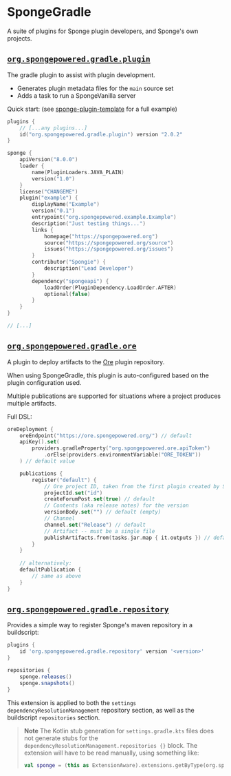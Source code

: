 # SpongeGradle

A suite of plugins for Sponge plugin developers, and Sponge's own projects.

## [`org.spongepowered.gradle.plugin`](https://plugins.gradle.org/plugin/org.spongepowered.gradle.plugin)

The gradle plugin to assist with plugin development.

- Generates plugin metadata files for the `main` source set
- Adds a task to run a SpongeVanilla server

Quick start: (see [sponge-plugin-template](https://github.com/SpongePowered/sponge-plugin-template) for a full example)

```kotlin
plugins {
    // [...any plugins...] 
    id("org.spongepowered.gradle.plugin") version "2.0.2"
}

sponge {
    apiVersion("8.0.0")
    loader {
        name(PluginLoaders.JAVA_PLAIN)
        version("1.0")
    }
    license("CHANGEME")
    plugin("example") {
        displayName("Example")
        version("0.1")
        entrypoint("org.spongepowered.example.Example")
        description("Just testing things...")
        links {
            homepage("https://spongepowered.org")
            source("https://spongepowered.org/source")
            issues("https://spongepowered.org/issues")
        }
        contributor("Spongie") {
            description("Lead Developer")
        }
        dependency("spongeapi") {
            loadOrder(PluginDependency.LoadOrder.AFTER)
            optional(false)
        }
    }
}

// [...]

```

## [`org.spongepowered.gradle.ore`](https://plugins.gradle.org/plugin/org.spongepowered.gradle.ore)

A plugin to deploy artifacts to the [Ore](https://ore.spongepowered.org) plugin repository.

When using SpongeGradle, this plugin is auto-configured based on the plugin configuration used.

Multiple publications are supported for situations where a project produces multiple artifacts.

Full DSL:

```kotlin
oreDeployment {
    oreEndpoint("https://ore.spongepowered.org/") // default
    apiKey().set(
        providers.gradleProperty("org.spongepowered.ore.apiToken")
            .orElse(providers.environmentVariable("ORE_TOKEN"))
    ) // default value

    publications {
        register("default") {
            // Ore project ID, taken from the first plugin created by SpongeGradle when present
            projectId.set("id")
            createForumPost.set(true) // default
            // Contents (aka release notes) for the version
            versionBody.set("") // default (empty)
            // Channel
            channel.set("Release") // default
            // Artifact -- must be a single file
            publishArtifacts.from(tasks.jar.map { it.outputs }) // default when SpongeGradle is present
        }
    }
    
    // alternatively:
    defaultPublication {
        // same as above
    }
}
```

## [`org.spongepowered.gradle.repository`](https://plugins.gradle.org/plugin/org.spongepowered.gradle.repository)

Provides a simple way to register Sponge's maven repository in a buildscript:

```groovy
plugins {
    id 'org.spongepowered.gradle.repository' version '<version>'
}

repositories {
    sponge.releases()
    sponge.snapshots()
}
```

This extension is applied to both the `settings` `dependencyResolutionManagement` repository section, as well as the buildscript `repositories` section.

> **Note**
> The Kotlin stub generation for `settings.gradle.kts` files does not generate stubs for the `dependencyResolutionManagement.repositories {}` block. The extension will have to be read manually, using something like:
> ```kotlin
> val sponge = (this as ExtensionAware).extensions.getByType(org.spongepowered.gradle.repository.SpongeRepositoryExtension::class)
> ```
